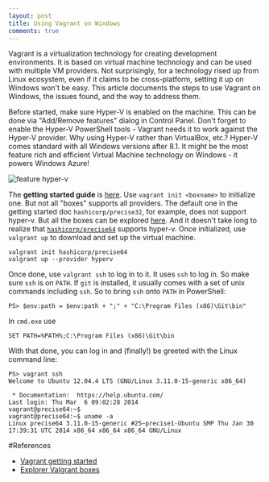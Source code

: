 ```yaml
---
layout: post
title: Using Vagrant on Windows
comments: true
---
```


Vagrant is a virtualization technology for creating development environments. It is based on virtual machine technology and can be used with multiple VM providers. Not surprisingly, for a technology rised up from Linux ecosystem, even if it claims to be cross-platform, setting it up on Windows won't be easy. This article documents the steps to use Vagrant on Windows, the issues found, and the way to address them.

Before started, make sure Hyper-V is enabled on the machine. This can be done via "Add/Remove features" dialog in Control Panel. Don't forget to enable the Hyper-V PowerShell tools - Vagrant needs it to work against the Hyper-V provider. Why using Hyper-V rather than VirtualBox, etc.? Hyper-V comes standard with all Windows versions after 8.1. It might be the most feature rich and efficient Virtual Machine technology on Windows - it powers Windows Azure!

![feature hyper-v](https://cloud.githubusercontent.com/assets/1031978/11258995/f1cf17c2-8e12-11e5-8b8a-60d8a1061ccd.png)

The __getting started guide__ is [here][start]. Use `vagrant init <boxname>` to initialize one. But not all "boxes" supports all providers. The default one in the getting started doc `hashicorp/precise32`, for example, does not support hyper-v. But all the boxes can be explored [here][boxes]. And it doesn't take long to realize that [`hashicorp/precise64`][precise64] supports hyper-v. Once initialized, use `valgrant up` to download and set up the virtual machine.

    valgrant init hashicorp/precise64
    valgrant up --provider hyperv

Once done, use `valgrant ssh` to log in to it. It uses `ssh` to log in. So make sure `ssh` is on `PATH`. If `git` is installed, it usually comes with a set of unix commands including `ssh`. So to bring `ssh` onto `PATH` in PowerShell:

    PS> $env:path = $env:path + ";" + "C:\Program Files (x86)\Git\bin"

In `cmd.exe` use 
  
    SET PATH=%PATH%;C:\Program Files (x86)\Git\bin

With that done, you can log in and (finally!) be greeted with the Linux command line:

    PS> vagrant ssh
    Welcome to Ubuntu 12.04.4 LTS (GNU/Linux 3.11.0-15-generic x86_64)
    
     * Documentation:  https://help.ubuntu.com/
    Last login: Thu Mar  6 09:02:28 2014
    vagrant@precise64:~$
    vagrant@precise64:~$ uname -a
    Linux precise64 3.11.0-15-generic #25~precise1-Ubuntu SMP Thu Jan 30 17:39:31 UTC 2014 x86_64 x86_64 x86_64 GNU/Linux

#References
- [Vagrant getting started][start]
- [Explorer Valgrant boxes][boxes]

[start]: https://docs.vagrantup.com/v2/getting-started/index.html
[boxes]: https://atlas.hashicorp.com/boxes/search
[precise64]: https://atlas.hashicorp.com/hashicorp/boxes/precise64
